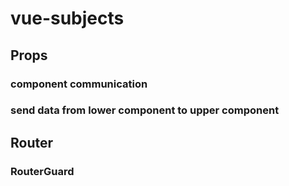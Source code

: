 # vue-subjects
## Props
### component communication
### send data from lower component to upper component
## Router
### RouterGuard

